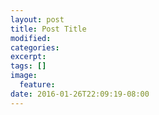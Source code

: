 ```yaml
---
layout: post
title: Post Title
modified:
categories: 
excerpt:
tags: []
image:
  feature:
date: 2016-01-26T22:09:19-08:00
---
```


